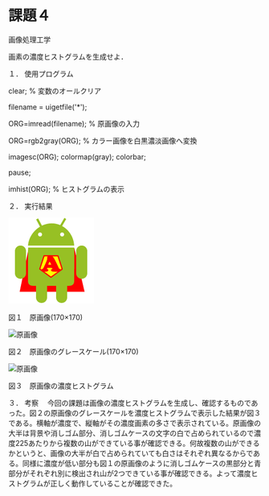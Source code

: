 # 課題４
画像処理工学

画素の濃度ヒストグラムを生成せよ．

１．	使用プログラム

clear; % 変数のオールクリア


filename = uigetfile('*');

ORG=imread(filename); % 原画像の入力

ORG=rgb2gray(ORG); % カラー画像を白黒濃淡画像へ変換

imagesc(ORG); colormap(gray); colorbar;

pause;


imhist(ORG); % ヒストグラムの表示


２．	実行結果

 ![原画像](https://github.com/enazii0312/image/blob/master/and.png)
 
図１　原画像(170×170)

  ![原画像](https://github.com/enazii0312/image/blob/master/and4-1.png)
  
図２　原画像のグレースケール(170×170)


  ![原画像](https://github.com/enazii0312/image/blob/master/and4-2.png)
  
図３　原画像の濃度ヒストグラム

３．	考察
　今回の課題は画像の濃度ヒストグラムを生成し、確認するものであった。図２の原画像のグレースケールを濃度ヒストグラムで表示した結果が図３である。横軸が濃度で、縦軸がその濃度画素の多さで表示されている。原画像の大半は背景や消しゴム部分、消しゴムケースの文字の白で占められているので濃度225あたりから複数の山ができている事が確認できる。何故複数の山ができるかというと、画像の大半が白で占められていても白さはそれぞれ異なるからである。同様に濃度が低い部分も図１の原画像のように消しゴムケースの黒部分と青部分がそれぞれ別に検出され山が2つできている事が確認できる。よって濃度ヒストグラムが正しく動作していることが確認できた。
 
